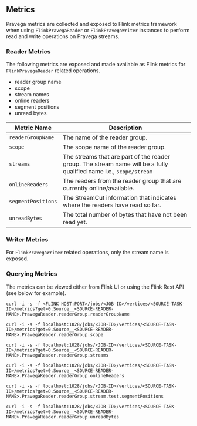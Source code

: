 <!--
Copyright (c) 2017 Dell Inc., or its subsidiaries. All Rights Reserved.

Licensed under the Apache License, Version 2.0 (the "License");
you may not use this file except in compliance with the License.
You may obtain a copy of the License at

    http://www.apache.org/licenses/LICENSE-2.0
-->

## Metrics

Pravega metrics are collected and exposed to Flink metrics framework when using `FlinkPravegaReader` or `FlinkPravegaWriter` instances to perform read and write operations on Pravega streams.

### Reader Metrics

The following metrics are exposed and made available as Flink metrics for `FlinkPravegaReader` related operations.

- reader group name
- scope
- stream names
- online readers
- segment positions
- unread bytes

Metric Name                |Description|
|-----------------|-----------------------------------------------------------------------|
|`readerGroupName`|The name of the reader group.|
|`scope`|The scope name of the reader group.|
|`streams`|The streams that are part of the reader group. The stream name will be a fully qualified name i.e., `scope/stream`|
|`onlineReaders`|The readers from the reader group that are currently online/available.|
|`segmentPositions`|The StreamCut information that indicates where the readers have read so far.|
|`unreadBytes`|The total number of bytes that have not been read yet.|

### Writer Metrics

For `FlinkPravegaWriter` related operations, only the stream name is exposed.

### Querying Metrics

The metrics can be viewed either from Flink UI or using the Flink Rest API (see below for example).

```
curl -i -s -f <FLINK-HOST:PORT>/jobs/<JOB-ID>/vertices/<SOURCE-TASK-ID>/metrics?get=0.Source__<SOURCE-READER-NAME>.PravegaReader.readerGroup.readerGroupName

curl -i -s -f localhost:1028/jobs/<JOB-ID>/vertices/<SOURCE-TASK-ID>/metrics?get=0.Source__<SOURCE-READER-NAME>.PravegaReader.readerGroup.scope

curl -i -s -f localhost:1028/jobs/<JOB-ID>/vertices/<SOURCE-TASK-ID>/metrics?get=0.Source__<SOURCE-READER-NAME>.PravegaReader.readerGroup.streams

curl -i -s -f localhost:1028/jobs/<JOB-ID>/vertices/<SOURCE-TASK-ID>/metrics?get=0.Source__<SOURCE-READER-NAME>.PravegaReader.readerGroup.onlineReaders

curl -i -s -f localhost:1028/jobs/<JOB-ID>/vertices/<SOURCE-TASK-ID>/metrics?get=0.Source__<SOURCE-READER-NAME>.PravegaReader.readerGroup.stream.test.segmentPositions

curl -i -s -f localhost:1028/jobs/<JOB-ID>/vertices/<SOURCE-TASK-ID>/metrics?get=0.Source__<SOURCE-READER-NAME>.PravegaReader.readerGroup.unreadBytes

```
 
